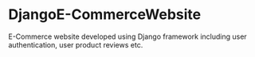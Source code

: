 # DjangoE-CommerceWebsite
E-Commerce website developed using Django framework including user authentication, user product reviews etc.
